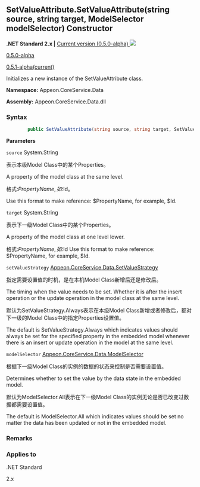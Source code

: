 ## **SetValueAttribute.SetValueAttribute(string source, string target,  ModelSelector modelSelector) Constructor**

**.NET Standard 2.x |**  <a href="javascript:void(0)" class="dropdown">Current version (0.5.0-alpha) <img src="~/images/dropdown.png"/></a>

<div class="otherversions"  value="versdiv">

<a href="javascript:void(0)">0.5.0-alpha</a>

<a href="javascript:void(0)">0.5.1-alpha(current)</a>

</div>

Initializes a new instance of the SetValueAttribute class.

 **Namespace:** Appeon.CoreService.Data

 **Assembly:** Appeon.CoreService.Data.dll

### **Syntax**

```c#
        public SetValueAttribute(string source, string target, SetValueStrategy setValueStrategy,ModelSelector modelSelector) 
```

**Parameters**

`source`	System.String

表示本级Model Class中的某个Properties。

A property of the model class at the same level.

格式:$PropertyName, 如:$Id。

Use this format to make reference: $PropertyName, for example, $Id.

`target` System.String

表示下一级Model Class中的某个Properties。

A property of the model class at one level lower.

格式:$PropertyName, 如:$Id
Use this format to make reference: $PropertyName, for example, $Id.

`setValueStrategy` [Appeon.CoreService.Data.SetValueStrategy](../../../SetValueStrategy/SetValueStrategy.html)

指定需要设置值的时机，是在本机Model Class新增后还是修改后。

The timing when the value needs to be set. Whether it is after the insert operation or the update operation in the model class at the same level.

默认为SetValueStrategy.Always表示在本级Model Class新增或者修改后，都对下一级的Model Class中的指定Properties设置值。

The default is SetValueStrategy.Always which indicates values should always be set for the specified property in the embedded model whenever there is an insert or update operation in the model at the same level.

`modelSelector` [Appeon.CoreService.Data.ModelSelector](../../../ModelSelector/ModelSelector.html)

根据下一级Model Class的实例的数据的状态来控制是否需要设置值。

Determines whether to set the value by the data state in the embedded model. 

默认为ModelSelector.All表示在下一级Model Class的实例无论是否已改变过数据都需要设置值。

The default is ModelSelector.All which indicates values should be set no matter the data has been updated or not in the embedded model.

### **Remarks**



### **Applies to**

.NET Standard 

2.x